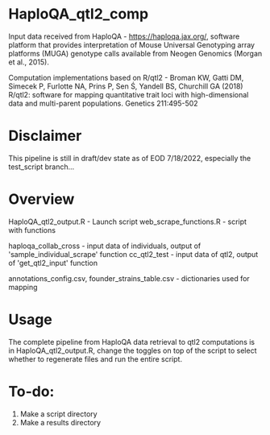 # HaploQA_qtl2_comp
Input data received from HaploQA - https://haploqa.jax.org/, software platform that provides interpretation of Mouse Universal Genotyping array platforms (MUGA) genotype calls available from Neogen Genomics (Morgan et al., 2015).

Computation implementations based on R/qtl2 - Broman KW, Gatti DM, Simecek P, Furlotte NA, Prins P, Sen Ś, Yandell BS, Churchill GA (2018) R/qtl2: software for mapping quantitative trait loci with high-dimensional data and multi-parent populations. Genetics 211:495-502

# Disclaimer
This pipeline is still in draft/dev state as of EOD 7/18/2022, especially the test_script branch...

# Overview

HaploQA_qtl2_output.R - Launch script
web_scrape_functions.R - script with functions

haploqa_collab_cross - input data of individuals, output of 'sample_individual_scrape' function
cc_qtl2_test - input data of qtl2, output of 'get_qtl2_input' function

annotations_config.csv, founder_strains_table.csv - dictionaries used for mapping

# Usage
The complete pipeline from HaploQA data retrieval to qtl2 computations is in HaploQA_qtl2_output.R, change the toggles on top of the script to select whether to regenerate files and run the entire script.

# To-do:
1. Make a script directory
2. Make a results directory
